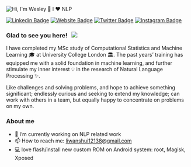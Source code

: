 ![Hi, I'm Wesley 👋 I ❤️ NLP](https://github.com/Wesley12138/Wesley12138/raw/main/assets/a.gif)

<!-- ## Hey, I'm [Wesley (Wanshui Li)!](https://github.com/Wesley12138/) 👋
**Wesley12138/Wesley12138** is a ✨ _special_ ✨ repository because its `README.md` (this file) appears on your GitHub profile. -->

[![Linkedin Badge](https://img.shields.io/badge/-LinkedIn-0e76a8?style=flat-square&logo=Linkedin&logoColor=white)](linkedin.com/in/wanshui-wesley-li-a4740318b
)
[![Website Badge](https://img.shields.io/badge/Website-3b5998?style=flat-square&logo=google-chrome&logoColor=white)](https://Wesley12138.github.io/)
[![Twitter Badge](https://img.shields.io/badge/-Twitter-00acee?style=flat-square&logo=Twitter&logoColor=white)](https://twitter.com/WesleyL67261099)
[![Instagram Badge](https://img.shields.io/badge/-Instagram-e4405f?style=flat-square&logo=Instagram&logoColor=white)](https://www.instagram.com/l1w1s/)

### Glad to see you here! &nbsp; ![](https://visitor-badge.glitch.me/badge?page_id=Wesley12138.Wesley12138&style=flat-square&color=0088cc)

I have completed my MSc study of Computational Statistics and Machine Learning 🎓 at University College London 🏛. The past years’ training has equipped me with a solid foundation in machine learning, and further stimulate my inner interest 💡 in the research of Natural Language Processing ✨.

Like challenges and solving problems, and hope to achieve something significant; endlessly curious and seeking to extend my knowledge; can work with others in a team, but equally happy to concentrate on problems on my own.


### About me

- 🔭 I’m currently working on NLP related work
- 📫 How to reach me: liwanshui12138@gmail.com
- 💻 love flash/install new custom ROM on Android system: root, Magisk, Xposed
